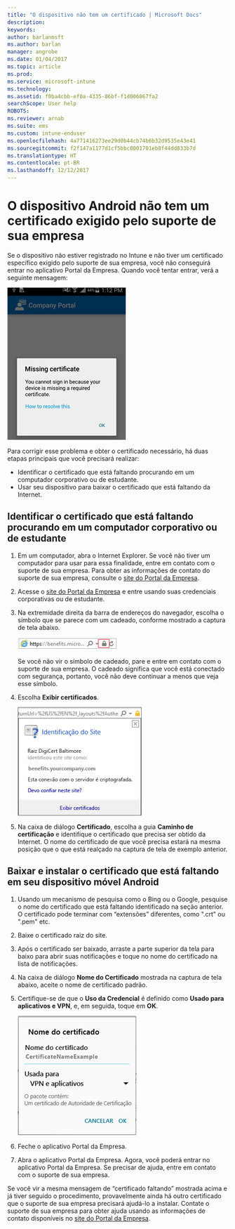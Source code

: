 ```yaml
---
title: "O dispositivo não tem um certificado | Microsoft Docs"
description: 
keywords: 
author: barlanmsft
ms.author: barlan
manager: angrobe
ms.date: 01/04/2017
ms.topic: article
ms.prod: 
ms.service: microsoft-intune
ms.technology: 
ms.assetid: f0ba4cbb-ef0a-4335-86bf-f1d006867fa2
searchScope: User help
ROBOTS: 
ms.reviewer: arnab
ms.suite: ems
ms.custom: intune-enduser
ms.openlocfilehash: 4a771416273ee29d0b44cb74b6b32d9535e43e41
ms.sourcegitcommit: f2f147a1177d1cf5bbc8001701eb8f44dd833b7d
ms.translationtype: HT
ms.contentlocale: pt-BR
ms.lasthandoff: 12/12/2017
---
```

# <a name="your-android-device-is-missing-a-certificate-required-by-your-company-support"></a>O dispositivo Android não tem um certificado exigido pelo suporte de sua empresa

Se o dispositivo não estiver registrado no Intune e não tiver um certificado específico exigido pelo suporte de sua empresa, você não conseguirá entrar no aplicativo Portal da Empresa. Quando você tentar entrar, verá a seguinte mensagem:

![screenshot-error-message-about-missing-certificate](./media/andr-cert_install-1-cert_missing.png)

Para corrigir esse problema e obter o certificado necessário, há duas etapas principais que você precisará realizar:

- Identificar o certificado que está faltando procurando em um computador corporativo ou de estudante.
- Usar seu dispositivo para baixar o certificado que está faltando da Internet.

## <a name="identify-the-missing-certificate-by-looking-on-a-company-or-school-pc"></a>Identificar o certificado que está faltando procurando em um computador corporativo ou de estudante

1. Em um computador, abra o Internet Explorer. Se você não tiver um computador para usar para essa finalidade, entre em contato com o suporte de sua empresa. Para obter as informações de contato do suporte de sua empresa, consulte o [site do Portal da Empresa](https://portal.manage.microsoft.com#HelpDeskDialog).

2. Acesse o [site do Portal da Empresa](https://portal.manage.microsoft.com#HelpDeskDialog) e entre usando suas credenciais corporativas ou de estudante.

3. Na extremidade direita da barra de endereços do navegador, escolha o símbolo que se parece com um cadeado, conforme mostrado a captura de tela abaixo.

    ![screenshot-internet-explorer-address-bar-padlock-symbol](./media/andr-missing-cert-ie-padlock-symbol.png)

    Se você não vir o símbolo de cadeado, pare e entre em contato com o suporte de sua empresa. O cadeado significa que você está conectado com segurança, portanto, você não deve continuar a menos que veja esse símbolo.

4. Escolha **Exibir certificados**.

    ![screenshot-internet-explorer-view-certificates-button-on-website-identification-dialog](./media/andr-missg-cert-ie-view-cert-button.png)

5. Na caixa de diálogo **Certificado**, escolha a guia **Caminho de certificação** e identifique o certificado que precisa ser obtido da Internet. O nome do certificado de que você precisa estará na mesma posição que o que está realçado na captura de tela de exemplo anterior.

## <a name="download-and-install-the-missing-certificate-on-your-android-mobile-device"></a>Baixar e instalar o certificado que está faltando em seu dispositivo móvel Android

1. Usando um mecanismo de pesquisa como o Bing ou o Google, pesquise o nome do certificado que está faltando identificado na seção anterior. O certificado pode terminar com “extensões” diferentes, como ".crt" ou ".pem" etc.

2. Baixe o certificado raiz do site.

3. Após o certificado ser baixado, arraste a parte superior da tela para baixo para abrir suas notificações e toque no nome do certificado na lista de notificações.

4. Na caixa de diálogo **Nome do Certificado** mostrada na captura de tela abaixo, aceite o nome de certificado padrão.

5. Certifique-se de que o **Uso da Credencial** é definido como **Usado para aplicativos e VPN**, e, em seguida, toque em **OK**.

    ![screenshot-certificate-name-dialog-showing-certificate-name](./media/andr-missing-cert-cert-name.png)

6. Feche o aplicativo Portal da Empresa.

7. Abra o aplicativo Portal da Empresa. Agora, você poderá entrar no aplicativo Portal da Empresa. Se precisar de ajuda, entre em contato com o suporte de sua empresa.

Se você vir a mesma mensagem de “certificado faltando” mostrada acima e já tiver seguido o procedimento, provavelmente ainda há outro certificado que o suporte de sua empresa precisará ajudá-lo a instalar. Contate o suporte de sua empresa para obter ajuda usando as informações de contato disponíveis no [site do Portal da Empresa](https://portal.manage.microsoft.com#HelpDeskDialog).
